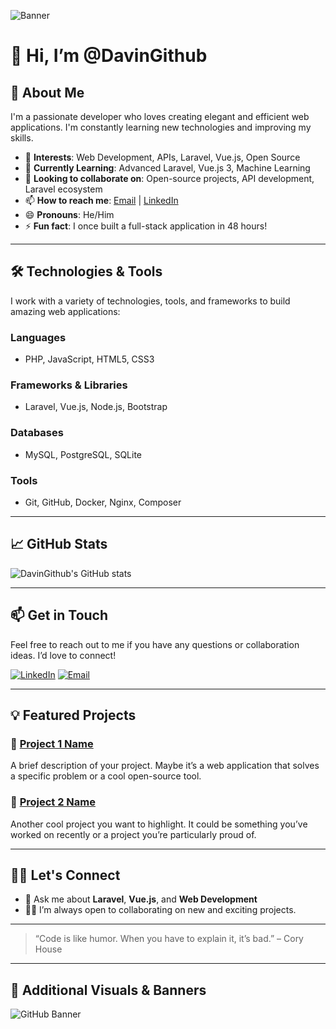 ![Banner]((https://th.bing.com/th/id/OIP.4uHBx4G3cpXLGEPr54zmrgHaDw?w=312&h=177&c=7&r=0&o=5&dpr=1.3&pid=1.7))  <!-- Ganti dengan URL banner kamu -->

# 👋 Hi, I’m @DavinGithub

## 🌟 About Me

I'm a passionate developer who loves creating elegant and efficient web applications. I'm constantly learning new technologies and improving my skills.

- 👀 **Interests**: Web Development, APIs, Laravel, Vue.js, Open Source
- 🌱 **Currently Learning**: Advanced Laravel, Vue.js 3, Machine Learning
- 💞️ **Looking to collaborate on**: Open-source projects, API development, Laravel ecosystem
- 📫 **How to reach me**: [Email](mailto:your-email@example.com) | [LinkedIn](https://www.linkedin.com/in/your-profile)
- 😄 **Pronouns**: He/Him
- ⚡ **Fun fact**: I once built a full-stack application in 48 hours!

---

## 🛠️ Technologies & Tools

I work with a variety of technologies, tools, and frameworks to build amazing web applications:

### **Languages**
- PHP, JavaScript, HTML5, CSS3

### **Frameworks & Libraries**
- Laravel, Vue.js, Node.js, Bootstrap

### **Databases**
- MySQL, PostgreSQL, SQLite

### **Tools**
- Git, GitHub, Docker, Nginx, Composer

---

## 📈 GitHub Stats

![DavinGithub's GitHub stats](https://github-readme-stats.vercel.app/api?username=DavinGithub&show_icons=true&hide_title=true&hide=prs&count_private=true&hide_border=true&theme=radical)

---

## 📫 Get in Touch

Feel free to reach out to me if you have any questions or collaboration ideas. I’d love to connect!

[![LinkedIn](https://img.shields.io/badge/LinkedIn-%230077B5.svg?&style=for-the-badge&logo=linkedin&logoColor=white)](https://www.linkedin.com/in/your-profile)
[![Email](https://img.shields.io/badge/Email-%23D14836.svg?&style=for-the-badge&logo=gmail&logoColor=white)](mailto:your-email@example.com)

---

## 💡 Featured Projects

### 🚀 [Project 1 Name](https://github.com/DavinGithub/project-1)
A brief description of your project. Maybe it’s a web application that solves a specific problem or a cool open-source tool.

### 🎯 [Project 2 Name](https://github.com/DavinGithub/project-2)
Another cool project you want to highlight. It could be something you’ve worked on recently or a project you’re particularly proud of.

---

## 👨‍💻 Let's Connect

- 💬 Ask me about **Laravel**, **Vue.js**, and **Web Development**
- 🧑‍💻 I’m always open to collaborating on new and exciting projects.

---

> “Code is like humor. When you have to explain it, it’s bad.” – Cory House

---

## 🎨 Additional Visuals & Banners

![GitHub Banner](https://example.com/your-second-banner-image)  <!-- Another optional banner -->
